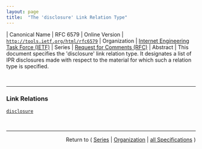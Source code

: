 ```yaml
---
layout: page
title:  "The 'disclosure' Link Relation Type"
---
```


| Canonical Name | RFC 6579
| Online Version | [`http://tools.ietf.org/html/rfc6579`](http://tools.ietf.org/html/rfc6579)
| Organization | [Internet Engineering Task Force (IETF)](..)
| Series | [Request for Comments (RFC)](.)
| Abstract | This document specifies the 'disclosure' link relation type. It designates a list of IPR disclosures made with respect to the material for which such a relation type is specified.

<br/>
<hr/>

### Link Relations

[`disclosure`](/concepts/link-relation/disclosure "Whenever the 'disclosure' relation type is used, the resource at the target Internationalized Resource Identifier (IRI) MUST represent a list of patent disclosures made with respect to the material referenced by context IRI.")



<br/>
<hr/>

<p style="text-align: right">Return to ( <a href="./">Series</a> | <a href="../">Organization</a> | <a href="../../">all Specifications</a> )</p>